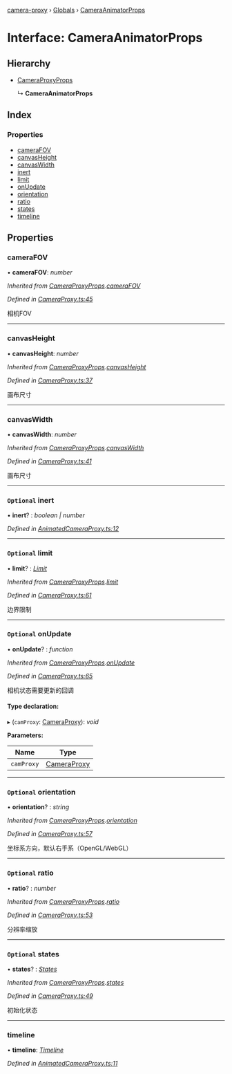 [camera-proxy](../README.md) › [Globals](../globals.md) › [CameraAnimatorProps](cameraanimatorprops.md)

# Interface: CameraAnimatorProps

## Hierarchy

* [CameraProxyProps](cameraproxyprops.md)

  ↳ **CameraAnimatorProps**

## Index

### Properties

* [cameraFOV](cameraanimatorprops.md#camerafov)
* [canvasHeight](cameraanimatorprops.md#canvasheight)
* [canvasWidth](cameraanimatorprops.md#canvaswidth)
* [inert](cameraanimatorprops.md#optional-inert)
* [limit](cameraanimatorprops.md#optional-limit)
* [onUpdate](cameraanimatorprops.md#optional-onupdate)
* [orientation](cameraanimatorprops.md#optional-orientation)
* [ratio](cameraanimatorprops.md#optional-ratio)
* [states](cameraanimatorprops.md#optional-states)
* [timeline](cameraanimatorprops.md#timeline)

## Properties

###  cameraFOV

• **cameraFOV**: *number*

*Inherited from [CameraProxyProps](cameraproxyprops.md).[cameraFOV](cameraproxyprops.md#camerafov)*

*Defined in [CameraProxy.ts:45](https://github.com/alibaba/camera-proxy/blob/c7a10a1/src/CameraProxy.ts#L45)*

相机FOV

___

###  canvasHeight

• **canvasHeight**: *number*

*Inherited from [CameraProxyProps](cameraproxyprops.md).[canvasHeight](cameraproxyprops.md#canvasheight)*

*Defined in [CameraProxy.ts:37](https://github.com/alibaba/camera-proxy/blob/c7a10a1/src/CameraProxy.ts#L37)*

画布尺寸

___

###  canvasWidth

• **canvasWidth**: *number*

*Inherited from [CameraProxyProps](cameraproxyprops.md).[canvasWidth](cameraproxyprops.md#canvaswidth)*

*Defined in [CameraProxy.ts:41](https://github.com/alibaba/camera-proxy/blob/c7a10a1/src/CameraProxy.ts#L41)*

画布尺寸

___

### `Optional` inert

• **inert**? : *boolean | number*

*Defined in [AnimatedCameraProxy.ts:12](https://github.com/alibaba/camera-proxy/blob/c7a10a1/src/AnimatedCameraProxy.ts#L12)*

___

### `Optional` limit

• **limit**? : *[Limit](limit.md)*

*Inherited from [CameraProxyProps](cameraproxyprops.md).[limit](cameraproxyprops.md#optional-limit)*

*Defined in [CameraProxy.ts:61](https://github.com/alibaba/camera-proxy/blob/c7a10a1/src/CameraProxy.ts#L61)*

边界限制

___

### `Optional` onUpdate

• **onUpdate**? : *function*

*Inherited from [CameraProxyProps](cameraproxyprops.md).[onUpdate](cameraproxyprops.md#optional-onupdate)*

*Defined in [CameraProxy.ts:65](https://github.com/alibaba/camera-proxy/blob/c7a10a1/src/CameraProxy.ts#L65)*

相机状态需要更新的回调

#### Type declaration:

▸ (`camProxy`: [CameraProxy](../classes/cameraproxy.md)): *void*

**Parameters:**

Name | Type |
------ | ------ |
`camProxy` | [CameraProxy](../classes/cameraproxy.md) |

___

### `Optional` orientation

• **orientation**? : *string*

*Inherited from [CameraProxyProps](cameraproxyprops.md).[orientation](cameraproxyprops.md#optional-orientation)*

*Defined in [CameraProxy.ts:57](https://github.com/alibaba/camera-proxy/blob/c7a10a1/src/CameraProxy.ts#L57)*

坐标系方向，默认右手系（OpenGL/WebGL）

___

### `Optional` ratio

• **ratio**? : *number*

*Inherited from [CameraProxyProps](cameraproxyprops.md).[ratio](cameraproxyprops.md#optional-ratio)*

*Defined in [CameraProxy.ts:53](https://github.com/alibaba/camera-proxy/blob/c7a10a1/src/CameraProxy.ts#L53)*

分辨率缩放

___

### `Optional` states

• **states**? : *[States](../globals.md#states)*

*Inherited from [CameraProxyProps](cameraproxyprops.md).[states](cameraproxyprops.md#optional-states)*

*Defined in [CameraProxy.ts:49](https://github.com/alibaba/camera-proxy/blob/c7a10a1/src/CameraProxy.ts#L49)*

初始化状态

___

###  timeline

• **timeline**: *[Timeline](timeline.md)*

*Defined in [AnimatedCameraProxy.ts:11](https://github.com/alibaba/camera-proxy/blob/c7a10a1/src/AnimatedCameraProxy.ts#L11)*
